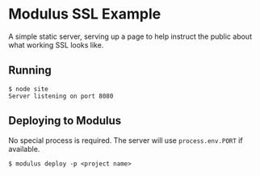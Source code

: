 # Modulus SSL Example

A simple static server, serving up a page to help instruct the public about what working SSL looks like.

## Running

    $ node site
    Server listening on port 8080

## Deploying to Modulus

No special process is required. The server will use `process.env.PORT` if available.

    $ modulus deploy -p <project name>
